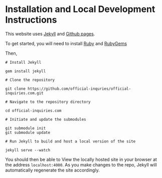 # Installation and Local Development Instructions

This website uses [Jekyll](https://jekyllrb.com/) and [Github pages](https://pages.github.com/).

To get started, you will need to install [Ruby]( https://www.ruby-lang.org/en/documentation/installation/) and [RubyGems](https://rubygems.org/pages/download)

Then,

```
# Install Jekyll

gem install jekyll

# Clone the repository

git clone https://github.com/official-inquries/official-inquiries.com.git

# Navigate to the repository directory

cd official-inquiries.com

# Initiate and update the submodules

git submodule init
git submodule update

# Run Jekyll to build and host a local version of the site

jekyll serve --watch

```

You should then be able to View the locally hosted site in your browser at the address `localhost:4000`. As you make changes to the repo, Jekyll will automatically regenerate the site accordingly.
